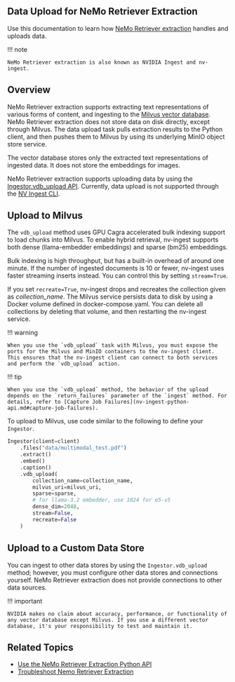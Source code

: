 ## Data Upload for NeMo Retriever Extraction

Use this documentation to learn how [NeMo Retriever extraction](overview.md) handles and uploads data.

!!! note

    NeMo Retriever extraction is also known as NVIDIA Ingest and nv-ingest.

## Overview

NeMo Retriever extraction supports extracting text representations of various forms of content, 
and ingesting to the [Milvus vector database](https://milvus.io/). 
NeMo Retriever extraction does not store data on disk directly, except through Milvus. 
The data upload task pulls extraction results to the Python client, 
and then pushes them to Milvus by using its underlying MinIO object store service.

The vector database stores only the extracted text representations of ingested data. 
It does not store the embeddings for images.

NeMo Retriever extraction supports uploading data by using the [Ingestor.vdb_upload API](nv-ingest-python-api.md). 
Currently, data upload is not supported through the [NV Ingest CLI](nv-ingest_cli.md).


## Upload to Milvus

The `vdb_upload` method uses GPU Cagra accelerated bulk indexing support to load chunks into Milvus. 
To enable hybrid retrieval, nv-ingest supports both dense (llama-embedder embeddings) and sparse (bm25) embeddings. 

Bulk indexing is high throughput, but has a built-in overhead of around one minute. 
If the number of ingested documents is 10 or fewer, nv-ingest uses faster streaming inserts instead. 
You can control this by setting `stream=True`. 

If you set `recreate=True`, nv-ingest drops and recreates the collection given as *collection_name*. 
The Milvus service persists data to disk by using a Docker volume defined in docker-compose.yaml. 
You can delete all collections by deleting that volume, and then restarting the nv-ingest service.

!!! warning

    When you use the `vdb_upload` task with Milvus, you must expose the ports for the Milvus and MinIO containers to the nv-ingest client. This ensures that the nv-ingest client can connect to both services and perform the `vdb_upload` action.

!!! tip

    When you use the `vdb_upload` method, the behavior of the upload depends on the `return_failures` parameter of the `ingest` method. For details, refer to [Capture Job Failures](nv-ingest-python-api.md#capture-job-failures).

To upload to Milvus, use code similar to the following to define your `Ingestor`.

```python
Ingestor(client=client)
    .files("data/multimodal_test.pdf")
    .extract()
    .embed()
    .caption()
    .vdb_upload(
        collection_name=collection_name,
        milvus_uri=milvus_uri,
        sparse=sparse,
        # for llama-3.2 embedder, use 1024 for e5-v5
        dense_dim=2048,
        stream=False,
        recreate=False
    )
```



## Upload to a Custom Data Store

You can ingest to other data stores by using the `Ingestor.vdb_upload` method; 
however, you must configure other data stores and connections yourself. 
NeMo Retriever extraction does not provide connections to other data sources. 

!!! important

    NVIDIA makes no claim about accuracy, performance, or functionality of any vector database except Milvus. If you use a different vector database, it's your responsibility to test and maintain it.



## Related Topics

- [Use the NeMo Retriever Extraction Python API](nv-ingest-python-api.md)
- [Troubleshoot Nemo Retriever Extraction](troubleshoot.md)
